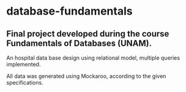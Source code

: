 # database-fundamentals

## Final project developed during the course Fundamentals of Databases (UNAM).

An hospital data base design using relational model, multiple queries implemented.

All data was generated using Mockaroo, according to the given specifications.



